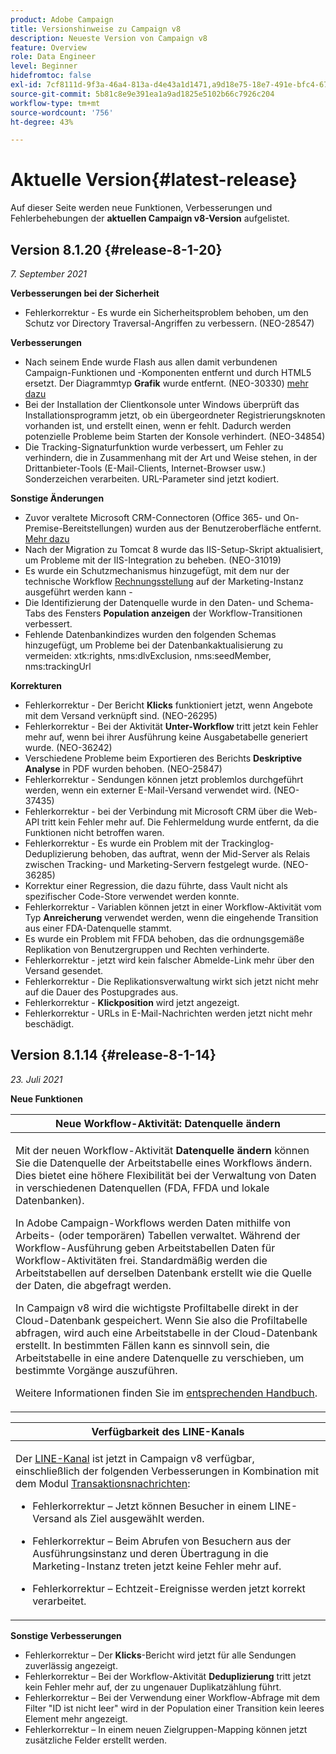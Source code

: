 ```yaml
---
product: Adobe Campaign
title: Versionshinweise zu Campaign v8
description: Neueste Version von Campaign v8
feature: Overview
role: Data Engineer
level: Beginner
hidefromtoc: false
exl-id: 7cf8111d-9f3a-46a4-813a-d4e43a1d1471,a9d18e75-18e7-491e-bfc4-671c3600396e
source-git-commit: 5b81c8e9e391ea1a9ad1825e5102b66c7926c204
workflow-type: tm+mt
source-wordcount: '756'
ht-degree: 43%

---
```


# Aktuelle Version{#latest-release}

Auf dieser Seite werden neue Funktionen, Verbesserungen und Fehlerbehebungen der **aktuellen Campaign v8-Version** aufgelistet.

## Version 8.1.20 {#release-8-1-20}

_7. September 2021_

**Verbesserungen bei der Sicherheit**

* Fehlerkorrektur - Es wurde ein Sicherheitsproblem behoben, um den Schutz vor Directory Traversal-Angriffen zu verbessern. (NEO-28547)

**Verbesserungen**

* Nach seinem Ende wurde Flash aus allen damit verbundenen Campaign-Funktionen und -Komponenten entfernt und durch HTML5 ersetzt. Der Diagrammtyp **Grafik** wurde entfernt. (NEO-30330) [mehr dazu](https://experienceleague.adobe.com/docs/campaign-classic/using/reporting/creating-new-reports/creating-a-chart.html)
* Bei der Installation der Clientkonsole unter Windows überprüft das Installationsprogramm jetzt, ob ein übergeordneter Registrierungsknoten vorhanden ist, und erstellt einen, wenn er fehlt. Dadurch werden potenzielle Probleme beim Starten der Konsole verhindert. (NEO-34854)
* Die Tracking-Signaturfunktion wurde verbessert, um Fehler zu verhindern, die in Zusammenhang mit der Art und Weise stehen, in der Drittanbieter-Tools (E-Mail-Clients, Internet-Browser usw.) Sonderzeichen verarbeiten. URL-Parameter sind jetzt kodiert.

**Sonstige Änderungen**

* Zuvor veraltete Microsoft CRM-Connectoren (Office 365- und On-Premise-Bereitstellungen) wurden aus der Benutzeroberfläche entfernt. [Mehr dazu](https://experienceleague.adobe.com/docs/campaign-classic/using/getting-started/connectors/crm-connectors/crm-ms-dynamics.html#configure-acc-for-microsoft)
* Nach der Migration zu Tomcat 8 wurde das IIS-Setup-Skript aktualisiert, um Probleme mit der IIS-Integration zu beheben. (NEO-31019)
* Es wurde ein Schutzmechanismus hinzugefügt, mit dem nur der technische Workflow [Rechnungsstellung](https://experienceleague.adobe.com/docs/campaign-classic/using/monitoring-campaign-classic/production-procedures/monitoring-processes.html#billing-report) auf der Marketing-Instanz ausgeführt werden kann -
* Die Identifizierung der Datenquelle wurde in den Daten- und Schema-Tabs des Fensters **Population anzeigen** der Workflow-Transitionen verbessert.
* Fehlende Datenbankindizes wurden den folgenden Schemas hinzugefügt, um Probleme bei der Datenbankaktualisierung zu vermeiden: xtk:rights, nms:dlvExclusion, nms:seedMember, nms:trackingUrl

**Korrekturen**

* Fehlerkorrektur - Der Bericht **Klicks** funktioniert jetzt, wenn Angebote mit dem Versand verknüpft sind. (NEO-26295)
* Fehlerkorrektur - Bei der Aktivität **Unter-Workflow** tritt jetzt kein Fehler mehr auf, wenn bei ihrer Ausführung keine Ausgabetabelle generiert wurde. (NEO-36242)
* Verschiedene Probleme beim Exportieren des Berichts **Deskriptive Analyse** in PDF wurden behoben. (NEO-25847)
* Fehlerkorrektur - Sendungen können jetzt problemlos durchgeführt werden, wenn ein externer E-Mail-Versand verwendet wird. (NEO-37435)
* Fehlerkorrektur - bei der Verbindung mit Microsoft CRM über die Web-API tritt kein Fehler mehr auf. Die Fehlermeldung wurde entfernt, da die Funktionen nicht betroffen waren.
* Fehlerkorrektur - Es wurde ein Problem mit der Trackinglog-Deduplizierung behoben, das auftrat, wenn der Mid-Server als Relais zwischen Tracking- und Marketing-Servern festgelegt wurde. (NEO-36285)
* Korrektur einer Regression, die dazu führte, dass Vault nicht als spezifischer Code-Store verwendet werden konnte.
* Fehlerkorrektur - Variablen können jetzt in einer Workflow-Aktivität vom Typ **Anreicherung** verwendet werden, wenn die eingehende Transition aus einer FDA-Datenquelle stammt.
* Es wurde ein Problem mit FFDA behoben, das die ordnungsgemäße Replikation von Benutzergruppen und Rechten verhinderte.
* Fehlerkorrektur - jetzt wird kein falscher Abmelde-Link mehr über den Versand gesendet.
* Fehlerkorrektur - Die Replikationsverwaltung wirkt sich jetzt nicht mehr auf die Dauer des Postupgrades aus.
* Fehlerkorrektur - **Klickposition** wird jetzt angezeigt.
* Fehlerkorrektur - URLs in E-Mail-Nachrichten werden jetzt nicht mehr beschädigt.

## Version 8.1.14 {#release-8-1-14}

_23. Juli 2021_

**Neue Funktionen**

<table>
<thead>
<tr>
<th><strong>Neue Workflow-Aktivität: Datenquelle ändern</strong><br/></th>
</tr>
</thead>
<tbody>
<tr>
<td>
<p>Mit der neuen Workflow-Aktivität <b>Datenquelle ändern</b> können Sie die Datenquelle der Arbeitstabelle eines Workflows ändern. Dies bietet eine höhere Flexibilität bei der Verwaltung von Daten in verschiedenen Datenquellen (FDA, FFDA und lokale Datenbanken).</p>
<p>In Adobe Campaign-Workflows werden Daten mithilfe von Arbeits- (oder temporären) Tabellen verwaltet. Während der Workflow-Ausführung geben Arbeitstabellen Daten für Workflow-Aktivitäten frei. Standardmäßig werden die Arbeitstabellen auf derselben Datenbank erstellt wie die Quelle der Daten, die abgefragt werden.</p>
<p>In Campaign v8 wird die wichtigste Profiltabelle direkt in der Cloud-Datenbank gespeichert. Wenn Sie also die Profiltabelle abfragen, wird auch eine Arbeitstabelle in der Cloud-Datenbank erstellt. In bestimmten Fällen kann es sinnvoll sein, die Arbeitstabelle in eine andere Datenquelle zu verschieben, um bestimmte Vorgänge auszuführen.</p>
<p>Weitere Informationen finden Sie im <a href="../config/workflows.md#change-data-source-activity">entsprechenden Handbuch</a>.</p>
</td>
</tr>
</tbody>
</table>

<table> 
<thead>
<tr> 
<th> <strong>Verfügbarkeit des LINE-Kanals</strong><br /> </th> 
</tr> 
</thead> 
<tbody> 
<tr> 
<td> <p>Der <a href="../send/line.md">LINE-Kanal</a> ist jetzt in Campaign v8 verfügbar, einschließlich der folgenden Verbesserungen in Kombination mit dem Modul <a href="../send/transactional.md">Transaktionsnachrichten</a>:
<ul> 
<li><p>Fehlerkorrektur – Jetzt können Besucher in einem LINE-Versand als Ziel ausgewählt werden. 
</p></li>
<li><p>Fehlerkorrektur – Beim Abrufen von Besuchern aus der Ausführungsinstanz und deren Übertragung in die Marketing-Instanz treten jetzt keine Fehler mehr auf.
</p></li>
<li><p>Fehlerkorrektur – Echtzeit-Ereignisse werden jetzt korrekt verarbeitet.</p></li>
</ul>
</td> 
</tr> 
</tbody> 
</table>

**Sonstige Verbesserungen**

* Fehlerkorrektur – Der **Klicks**-Bericht wird jetzt für alle Sendungen zuverlässig angezeigt.
* Fehlerkorrektur – Bei der Workflow-Aktivität **Deduplizierung** tritt jetzt kein Fehler mehr auf, der zu ungenauer Duplikatzählung führt.
* Fehlerkorrektur – Bei der Verwendung einer Workflow-Abfrage mit dem Filter &quot;ID ist nicht leer&quot; wird in der Population einer Transition kein leeres Element mehr angezeigt.
* Fehlerkorrektur – In einem neuen Zielgruppen-Mapping können jetzt zusätzliche Felder erstellt werden.
